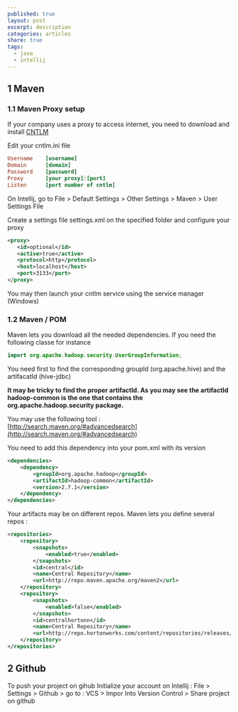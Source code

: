 ```yaml
---
published: true
layout: post
excerpt: description
categories: articles
share: true
tags:
  - java
  - intellij
---
```

## 1 Maven 

### 1.1 Maven Proxy setup

If your company uses a proxy to access internet, you need to download and install [CNTLM](http://cntlm.sourceforge.net/) 

Edit your cntlm.ini file
```ini
Username    [username]
Domain      [domain]
Password    [password]
Proxy       [your proxy]:[port]
Listen      [port number of cntlm]
```

On Intellij, go to File > Default Settings > Other Settings > Maven > User Settings File

Create a settings file settings.xml on the specified folder and configure your proxy

```xml
<proxy>
   <id>optional</id>
   <active>true</active>
   <protocol>http</protocol>
   <host>localhost</host>
   <port>3133</port>
</proxy>
```

You may then launch your cntlm service using the service manager (Windows)

### 1.2 Maven / POM

Maven lets you download all the needed dependencies.
If you need the following classe for instance
```java
import org.apache.hadoop.security.UserGroupInformation;
```

You need first to find the corresponding groupId (org.apache.hive) and the artifacatId (hive-jdbc)

**It may be tricky to find the proper artifactId. As you may see the artifactId hadoop-common is the one that contains the org.apache.hadoop.security package.**

You may use the following tool : [http://search.maven.org/#advancedsearch](http://search.maven.org/#advancedsearch)

You need to add this dependency into your pom.xml with its version
```xml
<dependencies>
    <dependency>
        <groupId>org.apache.hadoop</groupId>
        <artifactId>hadoop-common</artifactId>
        <version>2.7.1</version>
    </dependency>
</dependencies>
```    

Your artifacts may be on different repos. Maven lets you define several repos : 
```xml
<repositories>
    <repository>
        <snapshots>
            <enabled>true</enabled>
        </snapshots>
        <id>central</id>
        <name>Central Repository</name>
        <url>http://repo.maven.apache.org/maven2</url>
    </repository>
    <repository>
        <snapshots>
            <enabled>false</enabled>
        </snapshots>
        <id>centralhortonn</id>
        <name>Central Repository</name>
        <url>http://repo.hortonworks.com/content/repositories/releases/</url>
    </repository>
</repositories>
```

## 2 Github
To push your project on gihub
Initialize your account on Intellij : File > Settings > Github > 
go to : VCS > Impor Into Version Control > Share project on github
